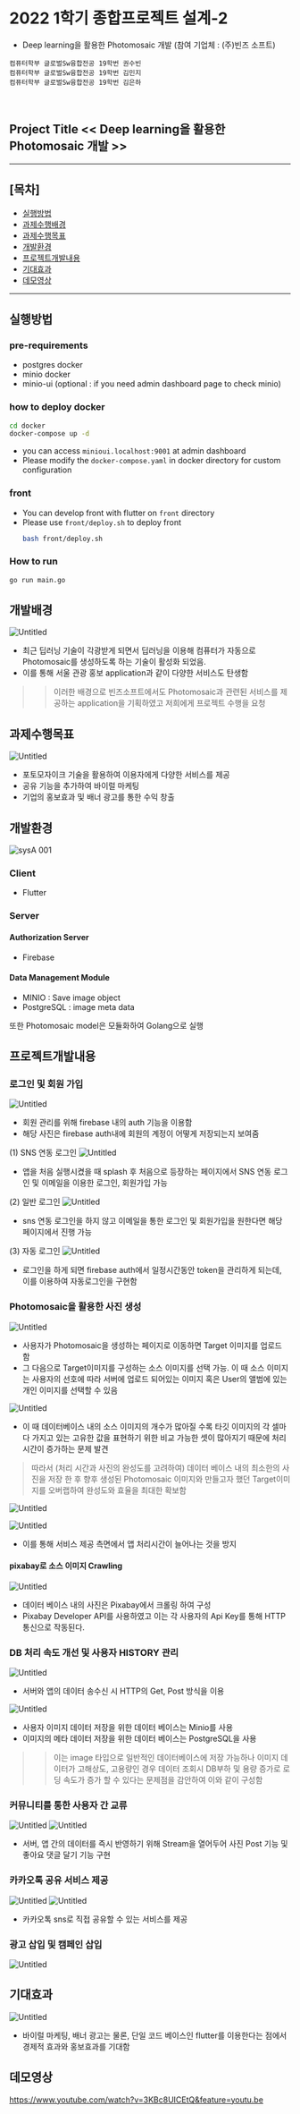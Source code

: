 
# 2022 1학기 종합프로젝트 설계-2
- Deep learning을 활용한 Photomosaic 개발 (참여 기업체 : (주)빈즈 소프트)

```
컴퓨터학부 글로벌Sw융합전공 19학번 권수빈
컴퓨터학부 글로벌Sw융합전공 19학번 김민지
컴퓨터학부 글로벌Sw융합전공 19학번 김은하
```
<br/>

## Project Title  << Deep learning을 활용한 Photomosaic 개발 >>
   
---------------------------------------------
## [목차]

- [실행방법](#실행방법)
- [과제수행배경](#과제수행배경)
- [과제수행목표](#과제수행목표)
- [개발환경](#개발환경)
- [프로젝트개발내용](#프로젝트개발내용)
- [기대효과](#기대효과)
- [데모영상](#데모영상)
--------------------------------------------

## 실행방법


### pre-requirements

- postgres docker
- minio docker
- minio-ui (optional : if you need admin dashboard page to check minio)

### how to deploy docker

```zsh
cd docker
docker-compose up -d
```

- you can access `minioui.localhost:9001` at admin dashboard
- Please modify the `docker-compose.yaml` in docker directory for custom configuration

### front

- You can develop front with flutter on `front` directory
- Please use `front/deploy.sh` to deploy front
  ```zsh
  bash front/deploy.sh
  ```

### How to run

```zsh
go run main.go
```

## 개발배경

![Untitled](https://user-images.githubusercontent.com/62577565/171769318-99eece14-d89d-436c-9a9d-3fc34165489f.jpg)

- 최근 딥러닝 기술이 각광받게 되면서 딥러닝을 이용해 컴퓨터가 자동으로 Photomosaic를 생성하도록 하는 기술이 활성화 되었음. 
- 이를 통해 서울 관광 홍보 application과 같이 다양한 서비스도 탄생함

>> 이러한 배경으로 빈즈소프트에서도 Photomosaic과 관련된 서비스를 제공하는 application을 기획하였고 저희에게 프로젝트 수행을 요청

## 과제수행목표

![Untitled](https://user-images.githubusercontent.com/62577565/171769450-d3da1cda-324a-43cc-ae6f-a4526093965b.jpg)

- 포토모자이크 기술을 활용하여 이용자에게 다양한 서비스를 제공
- 공유 기능을 추가하여 바이럴 마케팅
- 기업의 홍보효과 및 배너 광고를 통한 수익 창출

## 개발환경

![sysA 001](https://user-images.githubusercontent.com/62577565/171769542-72ab3482-e2b8-4409-ae1c-075fc4701e39.jpeg)

### Client

- Flutter

### Server 

#### Authorization Server

- Firebase

#### Data Management Module  

- MINIO : Save image object
- PostgreSQL : image meta data

또한 Photomosaic model은 모듈화하여 Golang으로 실행
 
## 프로젝트개발내용

### 로그인 및 회원 가입

![Untitled](https://user-images.githubusercontent.com/62577565/171769918-0902ebc9-e34f-4706-92fe-ad4a9e8a08df.jpg)

- 회원 관리를 위해 firebase 내의 auth 기능을 이용함 
- 해당 사진은 firebase auth내에 회원의 계정이 어떻게 저장되는지 보여줌

(1) SNS 연동 로그인
![Untitled](https://user-images.githubusercontent.com/62577565/171770006-c92f5b93-f9cb-4b39-be52-53714a7e1730.jpg)

- 앱을 처음 실행시켰을 때 splash 후 처음으로 등장하는 페이지에서 SNS 연동 로그인 및 이메일을 이용한 로그인, 회원가입 가능

(2) 일반 로그인
![Untitled](https://user-images.githubusercontent.com/62577565/171770085-9987e9e2-11d1-4f08-89f2-119639b65d43.jpg)

- sns 연동 로그인을 하지 않고 이메일을 통한 로그인 및 회원가입을 원한다면 해당 페이지에서 진행 가능

(3) 자동 로그인
![Untitled](https://user-images.githubusercontent.com/62577565/171770132-1c43139d-3c7a-4e44-bb6c-21674177e039.jpg)

- 로그인을 하게 되면 firebase auth에서 일정시간동안 token을 관리하게 되는데, 이를 이용하여 자동로그인을 구현함


### Photomosaic을 활용한 사진 생성


![Untitled](https://user-images.githubusercontent.com/62577565/171770272-6be3b8a3-546c-4740-a46b-f4a850667bf3.jpg)

- 사용자가 Photomosaic을 생성하는 페이지로 이동하면 Target 이미지를 업로드 함 
- 그 다음으로 Target이미지를 구성하는 소스 이미지를 선택 가능. 이 때 소스 이미지는 사용자의 선호에 따라 서버에 업로드 되어있는 이미지 혹은 User의 앨범에 있는 개인 이미지를 선택할 수 있음

![Untitled](https://user-images.githubusercontent.com/62577565/171770341-d2f5dc37-5f6b-4790-9a57-dd1eb68f1b8c.jpg)

- 이 때 데이터베이스 내의 소스 이미지의 개수가 많아질 수록 타깃 이미지의 각 셀마다 가지고 있는 고유한 값을 표현하기 위한 비교 가능한 셋이 많아지기 때문에 처리 시간이 증가하는 문제 발견

> 따라서 (처리 시간과 사진의 완성도를 고려하여) 데이터 베이스 내의 최소한의 사진을 저장 한 후 향후 생성된 Photomosaic 이미지와 만들고자 했던 Target이미지를 오버랩하여 완성도와 효율을 최대한 확보함

![Untitled](https://user-images.githubusercontent.com/62577565/171778521-fc5bd4bb-11e7-4ac9-ae74-07257982c318.jpg)

![Untitled](https://user-images.githubusercontent.com/62577565/171778543-27b08671-0715-4e2e-921f-58fe2e1f2c86.jpg)

- 이를 통해 서비스 제공 측면에서 앱 처리시간이 늘어나는 것을 방지

#### pixabay로 소스 이미지 Crawling

![Untitled](https://user-images.githubusercontent.com/62577565/171778578-7a1965f8-2b78-4f9c-b0ac-419cf14dea68.jpg)

-  데이터 베이스 내의 사진은 Pixabay에서 크롤링 하여 구성
- Pixabay Developer API를 사용하였고 이는 각 사용자의 Api Key를 통해 HTTP통신으로 작동된다. 

### DB 처리 속도 개선 및 사용자 HISTORY 관리

![Untitled](https://user-images.githubusercontent.com/62577565/171778768-aeb8090d-02f5-41c7-adf1-e2f5828f326e.jpg)

- 서버와 앱의 데이터 송수신 시 HTTP의 Get, Post 방식을 이용

![Untitled](https://user-images.githubusercontent.com/62577565/171778807-6857a33a-ad60-4b27-b0a3-6cc6ee3696f1.jpg)

- 사용자 이미지 데이터 저장을 위한 데이터 베이스는 Minio를 사용
-  이미지의 메타 데이터 저장을 위한 데이터 베이스는 PostgreSQL을 사용
>> 이는 image 타입으로 일반적인 데이터베이스에 저장 가능하나 이미지 데이터가 고해상도, 고용량인 경우 데이터 조회시 DB부하 및 용량 증가로 로딩 속도가 증가 할 수 있다는 문제점을 감안하여 이와 같이 구성함

### 커뮤니티를 통한 사용자 간 교류

![Untitled](https://user-images.githubusercontent.com/62577565/171778923-c14dcf76-0a9c-4e3b-bd3e-26023997c0df.jpg)
![Untitled](https://user-images.githubusercontent.com/62577565/171778981-6172b1f8-8a7f-43e7-b2d9-58c887dd66d2.jpg)

- 서버, 앱 간의 데이터를 즉시 반영하기 위해 Stream을 열어두어 사진 Post 기능 및 좋아요 댓글 달기 기능 구현

### 카카오톡 공유 서비스 제공

![Untitled](https://user-images.githubusercontent.com/62577565/171779022-d6837c94-b01f-4f07-bfff-5cf4f923b4ee.jpg)
![Untitled](https://user-images.githubusercontent.com/62577565/171779056-b80429c1-83a1-4a2f-9ba1-12c649fd2d58.jpg)

- 카카오톡 sns로 직접 공유할 수 있는 서비스를 제공

### 광고 삽입 및 캠페인 삽입

![Untitled](https://user-images.githubusercontent.com/62577565/171779181-680bf8dc-7239-4b87-bad5-79fc48080b6b.jpg)

## 기대효과

![Untitled](https://user-images.githubusercontent.com/62577565/171779108-2e16382a-f1aa-42b4-a8c3-ad64fc43edfe.jpg)

-  바이럴 마케팅, 배너 광고는 물론, 단일 코드 베이스인 flutter를 이용한다는 점에서 경제적 효과와 홍보효과를 기대함



## 데모영상
https://www.youtube.com/watch?v=3KBc8UICEtQ&feature=youtu.be
